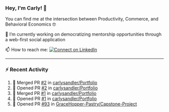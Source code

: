 ### Hey, I'm Carly! 👋

You can find me at the intersection between Productivity, Commerce, and Behavioral Economics 🤓

🔭 I’m currently working on democratizing mentorship opportunities through a web-first social application

📫 How to reach me:
[![Connect on LinkedIn](https://img.shields.io/badge/--linkedin?label=LinkedIn&logo=LinkedIn&style=social)](https://www.linkedin.com/in/carlysandler)

---
### :zap: Recent Activity

<!--START_SECTION:activity-->
1. 🎉 Merged PR [#2](https://github.com/carlysandler/Portfolio/pull/2) in [carlysandler/Portfolio](https://github.com/carlysandler/Portfolio)
2. 💪 Opened PR [#2](https://github.com/carlysandler/Portfolio/pull/2) in [carlysandler/Portfolio](https://github.com/carlysandler/Portfolio)
3. 🎉 Merged PR [#1](https://github.com/carlysandler/Portfolio/pull/1) in [carlysandler/Portfolio](https://github.com/carlysandler/Portfolio)
4. 💪 Opened PR [#1](https://github.com/carlysandler/Portfolio/pull/1) in [carlysandler/Portfolio](https://github.com/carlysandler/Portfolio)
5. 💪 Opened PR [#93](https://github.com/GraceHopper-Pastry/Capstone-Project/pull/93) in [GraceHopper-Pastry/Capstone-Project](https://github.com/GraceHopper-Pastry/Capstone-Project)
<!--END_SECTION:activity-->

